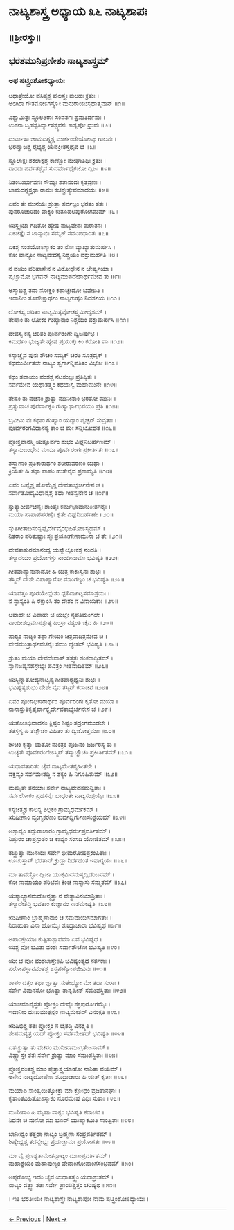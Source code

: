# ನಾಟ್ಯಶಾಸ್ತ್ರ ಅಧ್ಯಾಯ ೩೬ ನಾಟ್ಯಶಾಪಃ 

## ॥ಶ್ರೀರಸ್ತು॥

## ಭರತಮುನಿಪ್ರಣೀತಂ ನಾಟ್ಯಶಾಸ್ತ್ರಮ್

### ಅಥ ಷಟ್ತ್ರಿಂಶೋಽಧ್ಯಾಯಃ
ಅಥಾತ್ರೇಯೋ ವಸಿಷ್ಠಶ್ಚ ಪುಲಸ್ತ್ಯಃ ಪುಲಹಃ ಕ್ರತುಃ ।<br/>
ಅಂಗಿರಾ ಗೌತಮೋಽಗಸ್ತ್ಯೋ ಮನುರಾಯುಸ್ತಥಾತ್ಮವಾನ್ ॥೧॥

ವಿಶ್ವಾಮಿತ್ರಃ ಸ್ಥೂಲಶಿರಾಃ ಸಂವರ್ತಃ ಪ್ರಮತಿರ್ದನುಃ ।<br/>
ಉಶನಾ ಬೃಹಸ್ಪತಿರ್ವ್ಯಾಸಶ್ಚ್ಯವನಃ ಕಾಶ್ಯಪೋ ಧ್ರುವಃ ॥೨॥

ದುರ್ವಾಸಾ ಜಾಮದಗ್ನ್ಯಶ್ಚ ಮಾರ್ಕಂಡೇಯೋಽಥ ಗಾಲವಃ ।<br/>
ಭರದ್ವಾಜಶ್ಚ ರೈಭ್ಯಶ್ಚ ಯವಕ್ರೀತಸ್ತಥೈವ ಚ ॥೩॥

ಸ್ಥೂಲಾಕ್ಷಃ ಶಕಲಾಕ್ಷಶ್ಚ ಕಾಣ್ವೋ ಮೇಘಾತಿಥಿಃ ಕ್ರತುಃ ।<br/>
ನಾರದಃ ಪರ್ವತಶ್ಚೈವ ಸುವರ್ಮಾಥೈಕಜೋ ದ್ವಿಜಃ ॥೪॥

ನಿತಂಬುರ್ಭುವನಃ ಸೌಮ್ಯಃ ಶತಾನಂದಃ ಕೃತವ್ರಣಃ ।<br/>
ಜಾಮದಗ್ನ್ಯಸ್ತಥಾ ರಾಮಃ ಕಚಶ್ಚೇತ್ಯೇವಮಾದಯಃ ॥೫॥

ಏವಂ ತೇ ಮುನಯಃ ಶ್ರುತ್ವಾ ಸರ್ವಜ್ಞಂ ಭರತಂ ತತಃ ।<br/>
ಪುನರೂಚುರಿದಂ ವಾಕ್ಯಂ ಕುತೂಹಲಪುರೋಗಮಮ್ ॥೬॥

ಯಸ್ತ್ವಯಾ ಗದಿತೋ ಹ್ಯೇಷ ನಾಟ್ಯವೇದಃ ಪುರಾತನಃ ।<br/>
ಏಕಚಿತ್ತೈಃ ಸ ಚಾಸ್ಮಾಭಿಃ ಸಮ್ಯಕ್ ಸಮುಪಧಾರಿತಃ ॥೭॥

ಏಕಶ್ಚ ಸಂಶಯೋಽಸ್ಮಾಕಂ ತಂ ನೋ ವ್ಯಾಖ್ಯಾತುಮರ್ಹಸಿ ।<br/>
ಕೋ ವಾನ್ಯೋ ನಾಟ್ಯವೇದಸ್ಯ ನಿಶ್ಚಯಂ ವಕ್ತುಮರ್ಹತಿ ॥೮॥

ನ ವಯಂ ಪರಿಹಾಸೇನ ನ ವಿರೋಧೇನ ನ ಚೇರ್ಷ್ಯಯಾ ।<br/>
ಪೃಚ್ಛಾಮೋ ಭಗವನ್ ನಾಟ್ಯಮುಪದೇಶಾರ್ಥಮೇವ ತು ॥೯॥

ಅಸ್ಮಾಭಿಶ್ಚ ತದಾ ನೋಕ್ತಂ ಕಥಾಚ್ಛೇದೋ ಭವೇದಿತಿ ।<br/>
ಇದಾನೀಂ ತೂಪಶಿಕ್ಷಾರ್ಥಂ ನಾಟ್ಯಗುಹ್ಯಂ ನಿದರ್ಶಯ ॥೧೦॥

ಲೋಕಸ್ಯ ಚರಿತಂ ನಾಟ್ಯಮಿತ್ಯವೋಚಸ್ತ್ವಮೀದೃಶಮ್ ।<br/>
ತೇಷಾಂ ತು ಲೋಕಂ ಗುಹ್ಯಾನಾಂ ನಿಶ್ಚಯಂ ವಕ್ತುಮರ್ಹಸಿ ॥೧೧॥

ದೇವಸ್ಯ ಕಸ್ಯ ಚರಿತಂ ಪೂರ್ವರಂಗೇ ದ್ವಿಜರ್ಷಭ ।<br/>
ಕಿಮರ್ಥಂ ಭುಜ್ಯತೇ ಹ್ಯೇಷ ಪ್ರಯುಕ್ತಃ ಕಿಂ ಕರೋತಿ ವಾ ॥೧೨॥

ಕಸ್ಮಾಚ್ಚೈವ ಪುನಃ ಶೌಚಂ ಸಮ್ಯಕ್ ಚರತಿ ಸೂತ್ರದೃಕ್ ।<br/>
ಕಥಮುರ್ವೀತಲೇ ನಾಟ್ಯಂ ಸ್ವರ್ಗಾನ್ನಿಪತಿತಂ ವಿಭೋ ॥೧೩॥

ಕಥಂ ತವಾಯಂ ವಂಶಶ್ಚ ನಟಸಂಜ್ಞಃ ಪ್ರತಿಷ್ಠಿತಃ ।<br/>
ಸರ್ವಮೇವ ಯಥಾತತ್ತ್ವಂ ಕಥಯಸ್ವ ಮಹಾಮುನೇ ॥೧೪॥

ತೇಷಂ ತು ವಚನಂ ಶ್ರುತ್ವಾ ಮುನೀನಾಂ ಭರತೋ ಮುನಿಃ ।<br/>
ಪ್ರತ್ಯುವಾಚ ಪುನರ್ವಾಕ್ಯಂ ಗುಹ್ಯಾರ್ಥಾಭಿನಯಂ ಪ್ರತಿ ॥೧೫॥

ಬ್ರವೀಮಿ ವಃ ಕಥಾಂ ಗುಹ್ಯಾಂ ಯನ್ಮಾಂ ಪೃಚ್ಛನ್ ಸುವ್ರತಾಃ ।<br/>
ಪೂರ್ವರಂಗವಿಧಾನಸ್ಯ ತಾಂ ಚ ಮೇ ಸನ್ನಿಬೋಧತ ॥೧೬॥

ಪ್ರೋಕ್ತವಾನಸ್ಮಿ ಯತ್ಪೂರ್ವಂ ಶುಭಂ ವಿಘ್ನನಿಬರ್ಹಣಮ್ ।<br/>
ತಸ್ಯಾನುಬಂಧೇನ ಮಯಾ ಪೂರ್ವರಂಗಃ ಪ್ರಕೀರ್ತಿತಃ ॥೧೭॥

ಶಸ್ತ್ರಾಣಾಂ ಪ್ರತಿಕಾರಾರ್ಥಂ ಶರೀರಾವರಣಂ ಯಥಾ ।<br/>
ಕ್ರಿಯತೇ ಹಿ ತಥಾ ಪಾಪಂ ಹುತೇನೈವ ಪ್ರಶಾಮ್ಯತಿ ॥೧೮॥

ಏವಂ ಜಪ್ಯೈಶ್ಚ ಹೋಮೈಶ್ಚ ದೇವತಾಭ್ಯರ್ಚನೇನ ಚ ।<br/>
ಸರ್ವಾತೋದ್ಯವಿಧಾನೈಶ್ಚ ತಥಾ ಗೀತಸ್ವನೇನ ಚ ॥೧೯॥

ಸ್ತುತ್ಯಾಶೀರ್ವಚನೈಃ ಶಾಂತೈಃ ಕರ್ಮಭಾವಾನುಕೀರ್ತನೈಃ ।<br/>
ಮಯಾ ಪಾಪಾಪಹರಣೈಃ ಕೃತೇ ವಿಘ್ನನಿಬರ್ಹಣೇ ॥೨೦॥

ಸ್ತುತಿಗೀತಾದಿಸಂಸೃಷ್ಟೈರ್ದೇವೈರಭಿಹಿತೋಽಸ್ಮ್ಯಹಮ್ ।<br/>
ನಿತರಾಂ ಪರಿತುಷ್ಟಾಃ ಸ್ಮಃ ಪ್ರಯೋಗೇಣಾಮುನಾ ಚ ತೇ ॥೨೧॥

ದೇವತಾಸುರಮಾನಂದ್ಯ ಯಸ್ಮಾಁಲ್ಲೋಕಶ್ಚ ನಂದತಿ ।<br/>
ತಸ್ಮಾದಯಂ ಪ್ರಯೋಗಸ್ತು ನಾಂದೀನಾಮಾ ಭವಿಷ್ಯತಿ ॥೨೨॥

ಗೀತವಾದ್ಯಾನುನಾದೋ ಹಿ ಯತ್ರ ಕಾಕುಸ್ವನಃ ಶುಭಃ ।<br/>
ತಸ್ಮಿನ್ ದೇಶೇ ವಿಪಾಪ್ಮಾನೋ ಮಾಂಗಲ್ಯಂ ಚ ಭವಿಷ್ಯತಿ ॥೨೩॥

ಯಾವತ್ತಂ ಪೂರಯೇದ್ದೇಶಂ ಧ್ವನಿರ್ನಾಟ್ಯಸಮಾಶ್ರಯಃ ।<br/>
ನ ಸ್ಥಾಸ್ಯಂತಿ ಹಿ ರಕ್ಷಾಂಸಿ ತಂ ದೇಶಂ ನ ವಿನಾಯಕಾಃ ॥೨೪॥

ಆವಾಹೇ ಚ ವಿವಾಹೇ ಚ ಯಜ್ಞೇ ನೃಪತಿಮಂಗಲೇ ।<br/>
ನಾಂದೀಶಬ್ದಮುಪಶ್ರುತ್ಯ ಹಿಂಸ್ರಾ ನಶ್ಯಂತಿ ಚೈವ ಹಿ ॥೨೫॥

ಪಾಠ್ಯಂ ನಾಟ್ಯಂ ತಥಾ ಗೇಯಂ ಚಿತ್ರವಾದಿತ್ರಮೇವ ಚ ।<br/>
ವೇದಮಂತ್ರಾರ್ಥವಚನೈಃ ಸಮಂ ಹ್ಯೇತದ್ ಭವಿಷ್ಯತಿ ॥೨೬॥

ಶ್ರುತಂ ಮಯಾ ದೇವದೇವಾತ್ ತತ್ತ್ವತಃ ಶಂಕರಾದ್ಧಿತಮ್ ।<br/>
ಸ್ನಾನಜಪ್ಯಸಹಸ್ರೇಭ್ಯಃ ಪವಿತ್ರಂ ಗೀತವಾದಿತಮ್ ॥೨೭॥

ಯಸ್ಮಿನ್ನಾತೋದ್ಯನಾಟ್ಯಸ್ಯ ಗೀತಪಾಠ್ಯಧ್ವನಿಃ ಶುಭಃ ।<br/>
ಭವಿಷ್ಯತ್ಯಶುಭಂ ದೇಶೇ ನೈವ ತಸ್ಮಿನ್ ಕದಾಚನ ॥೨೮॥

ಏವಂ ಪೂಜಾಧಿಕಾರಾರ್ಥಂ ಪೂರ್ವರಂಗಃ ಕೃತೋ ಮಯಾ ।<br/>
ನಾನಾಸ್ತುತಿಕೃತೈರ್ವಾಕ್ಯೈರ್ದೇವತಾಭ್ಯರ್ಚನೇನ ಚ ॥೨೯॥

ಯತೋಽಭಿವಾದನಂ ಕ್ಲಿಷ್ಟಂ ಶಿಷ್ಟಂ ತದ್ರಂಗಮಂಡಲೇ ।<br/>
ತತಸ್ತಸ್ಯ ಹಿ ತಚ್ಛೌಚಂ ವಿಹಿತಂ ತು ದ್ವಿಜೋತ್ತಮಾಃ ॥೩೦॥

ಶೌಚಂ ಕೃತ್ವಾ ಯತೋ ಮಂತ್ರಂ ಪೂಜನಂ ಜರ್ಜರಸ್ಯ ತು ।<br/>
ಉಚ್ಯತೇ ಪೂರ್ವರಂಗೇಽಸ್ಮಿನ್ ತಸ್ಮಾಚ್ಛೌಚಂ ಪ್ರಕೀರ್ತಿತಮ್ ॥೩೧॥

ಯಥಾವತಾರಿತಂ ಚೈವ ನಾಟ್ಯಮೇತನ್ಮಹೀತಲೇ ।<br/>
ವಕ್ತವ್ಯಂ ಸರ್ವಮೇತದ್ಧಿ ನ ಶಕ್ಯಂ ಹಿ ನಿಗೂಹಿತುಮ್ ॥೩೨॥

ಮಮೈತೇ ತನಯಾಃ ಸರ್ವೇ ನಾಟ್ಯವೇದಸಮನ್ವಿತಾಃ ।<br/>
ಸರ್ವಲೋಕಂ ಪ್ರಹಸನೈಃ ಬಾಧಂತೇ ನಾಟ್ಯಸಂಶ್ರಯೈಃ ॥೩೩॥

ಕಸ್ಯಚಿತ್ತ್ವಥ ಕಾಲಸ್ಯ ಶಿಲ್ಪಕಂ ಗ್ರಾಮ್ಯಧರ್ಮಕಮ್ ।<br/>
ಋಷೀಣಾಂ ವ್ಯಂಗ್ಯಕರಣಂ ಕುರ್ವದ್ಭಿರ್ಗುಣಸಂಶ್ರಯಮ್ ॥೩೪॥

ಅಶ್ರಾವ್ಯಂ ತದ್ದುರಾಚಾರಂ ಗ್ರಾಮ್ಯಧರ್ಮಪ್ರವರ್ತಿತಮ್ ।<br/>
ನಿಷ್ಠುರಂ ಚಾಪ್ರಸ್ತುತಂ ಚ ಕಾವ್ಯಂ ಸಂಸದಿ ಯೋಜಿತಮ್ ॥೩೫॥

ತಚ್ಛ್ರುತ್ವಾ ಮುನಯಃ ಸರ್ವೇ ಭೀಮರೋಷಪ್ರಕಂಪಿತಾಃ ।<br/>
ಊಚುಸ್ತಾನ್ ಭರತಾನ್ ಕ್ರುದ್ಧಾ ನಿರ್ದಹಂತ ಇವಾಗ್ನಯಃ ॥೩೬॥

ಮಾ ತಾವದ್ಭೋ ದ್ವಿಜಾ ಯುಕ್ತಮಿದಮಸ್ಮದ್ವಿಡಂಬನಮ್ ।<br/>
ಕೋ ನಾಮಾಯಂ ಪರಿಭವಃ ಕಿಂಚ ನಾಸ್ಮಾಸು ಸಮ್ಮತಮ್ ॥೩೭॥

ಯಸ್ಮಾಜ್ಜ್ಞಾನಮದೋನ್ಮತ್ತಾ ನ ವೇತ್ಥಾವಿನಯಾಶ್ರಿತಾಃ ।<br/>
ತಸ್ಮಾದೇತದ್ಧಿ ಭವತಾಂ ಕುಜ್ಞಾನಂ ನಾಶಮೇಷ್ಯತಿ ॥೩೮॥

ಋಷೀಣಾಂ ಬ್ರಾಹ್ಮಣಾನಾಂ ಚ ಸಮವಾಯಸಮಾಗತಾಃ ।<br/>
ನಿರಾಹುತಾ ವಿನಾ ಹೋಮೈಃ ಶೂದ್ರಾಚಾರಾ ಭವಿಷ್ಯಥ ॥೩೯॥

ಅಪಾಂಕ್ತೇಯಾಃ ಕುತ್ಸಿತಾಶ್ಚಾವಮಾ ಏವ ಭವಿಷ್ಯಥ ।<br/>
ಯಶ್ಚ ವೋ ಭವಿತಾ ವಂಶಃ ಸರ್ವಾಶೌಚೋ ಭವಿಷ್ಯತಿ ॥೪೦॥

ಯೇ ಚ ವೋ ವಂಶಜಾಸ್ತೇಽಪಿ ಭವಿಷ್ಯಂತ್ಯಥ ನರ್ತಕಾಃ ।<br/>
ಪರೋಪಸ್ಥಾನವಂತಶ್ಚ ಶಸ್ತ್ರಪಣ್ಯೋಪಜೀವಿನಃ ॥೪೧॥

ಶಾಪಂ ದತ್ತಂ ತಥಾ ಜ್ಞಾತ್ವಾ ಸುತೇಭ್ಯೋ ಮೇ ತದಾ ಸುರಾಃ ।<br/>
ಸರ್ವೇ ವಿಮನಸೋ ಭೂತ್ವಾ ತಾನೃಷೀನ್ ಸಮುಪಸ್ಥಿತಾಃ ॥೪೨॥

ಯಾಚಮಾನೈಸ್ತತಃ ಪ್ರೋಕ್ತಂ ದೇವೈಃ ಶಕ್ರಪುರೋಗಮೈಃ ।<br/>
ಇದಾನೀಂ ದುಃಖಮುತ್ಪನ್ನಂ ನಾಟ್ಯಮೇತದ್ ವಿನಂಕ್ಷತಿ ॥೪೩॥

ಋಷಿಭಿಶ್ಚ ತತಃ ಪ್ರೋಕ್ತಂ ನ ಚೈತದ್ಧಿ ವಿನಕ್ಷ್ಯತಿ ।<br/>
ಶೇಷಮನ್ಯತ್ರ ಯದ್ ಪ್ರೋಕ್ತಂ ಸರ್ವಮೇತದ್ ಭವಿಷ್ಯತಿ ॥೪೪॥

ಏತಚ್ಛ್ರುತ್ವಾ ತು ವಚನಂ ಮುನೀನಾಮುಗ್ರತೇಜಸಾಮ್ ।<br/>
ವಿಷ್ಣ್ಣಾಸ್ತೇ ತತಃ ಸರ್ವೇ ಶ್ರುತ್ವಾ ಮಾಂ ಸಮುಪಸ್ಥಿತಾಃ ॥೪೫॥

ಪ್ರೋಕ್ತವಂತಶ್ಚ ಮಾಂ ಪುತ್ರಾಸ್ತ್ವಯಾಹೋ ನಾಶಿತಾ ವಯಮ್ ।<br/>
ಅನೇನ ನಾಟ್ಯದೋಷೇಣ ಶೂದ್ರಾಚಾರಾ ಹಿ ಯತ್ ಕೃತಾಃ ॥೪೬॥

ಮಯಾಪಿ ಸಾಂತ್ವಯಿತ್ವೋಕ್ತಾ ಮಾ ಕ್ರೋಧಂ ವ್ರಜತಾನಘಾಃ ।<br/>
ಕೃತಾಂತವಿಹಿತೋಽಸ್ಮಾಕಂ ನೂನಮೇಷ ವಿಧಿಃ ಸುತಾಃ ॥೪೭॥

ಮುನೀನಾಂ ಹಿ ಮೃಷಾ ವಾಕ್ಯಂ ಭವಿಷ್ಯತಿ ಕದಾಚನ ।<br/>
ನಿಧನೇ ಚ ಮನೋ ಮಾ ಭೂದ್ ಯುಷ್ಮಾಕಮಿತಿ ಸಾಂತ್ವಿತಾಃ ॥೪೮॥

ಜಾನೀಧ್ವಂ ತತ್ತಥಾ ನಾಟ್ಯಂ ಬ್ರಹ್ಮಣಾ ಸಂಪ್ರವರ್ತಿತಮ್ ।<br/>
ಶಿಷ್ಯೇಭ್ಯಶ್ಚ ತದನ್ಯೇಭ್ಯಃ ಪ್ರಯಚ್ಛಾಮಃ ಪ್ರಯೋಗತಃ ॥೪೯॥

ಮಾ ವೈ ಪ್ರಣಶ್ಯತಾಮೇತನ್ನಾಟ್ಯಂ ದುಃಖಪ್ರವರ್ತಿತಮ್ ।<br/>
ಮಹಾಶ್ರಯಂ ಮಹಾಪುಣ್ಯಂ ವೇದಾಂಗೋಪಾಂಗಸಂಭವಮ್ ॥೫೦॥

ಅಪ್ಸರೋಭ್ಯ ಇದಂ ಚೈವ ಯಥಾತತ್ತ್ವಂ ಯಥಾಶ್ರುತಮ್ ।<br/>
ನಾಟ್ಯಂ ದತ್ತ್ವಾ ತತಃ ಸರ್ವೇ ಪ್ರಾಯಶ್ಚಿತ್ತಂ ಚರಿಷ್ಯಥ ॥೫೧॥

। ಇತಿ ಭರತೀಯೇ ನಾಟ್ಯಶಾಸ್ತ್ರೇ ನಾಟ್ಯಶಾಪೋ ನಾಮ ಷಟ್ತ್ರಿಂಶೋಽಧ್ಯಾಯಃ । 


---

[← Previous](chapter_35.md) | [Next →](chapter_37.md)

